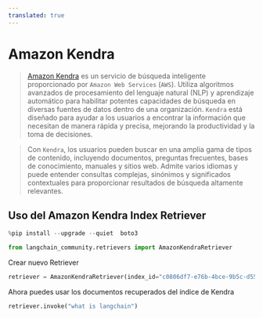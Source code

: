 ```yaml
---
translated: true
---
```


# Amazon Kendra

> [Amazon Kendra](https://docs.aws.amazon.com/kendra/latest/dg/what-is-kendra.html) es un servicio de búsqueda inteligente proporcionado por `Amazon Web Services` (`AWS`). Utiliza algoritmos avanzados de procesamiento del lenguaje natural (NLP) y aprendizaje automático para habilitar potentes capacidades de búsqueda en diversas fuentes de datos dentro de una organización. `Kendra` está diseñado para ayudar a los usuarios a encontrar la información que necesitan de manera rápida y precisa, mejorando la productividad y la toma de decisiones.

> Con `Kendra`, los usuarios pueden buscar en una amplia gama de tipos de contenido, incluyendo documentos, preguntas frecuentes, bases de conocimiento, manuales y sitios web. Admite varios idiomas y puede entender consultas complejas, sinónimos y significados contextuales para proporcionar resultados de búsqueda altamente relevantes.

## Uso del Amazon Kendra Index Retriever

```python
%pip install --upgrade --quiet  boto3
```

```python
from langchain_community.retrievers import AmazonKendraRetriever
```

Crear nuevo Retriever

```python
retriever = AmazonKendraRetriever(index_id="c0806df7-e76b-4bce-9b5c-d5582f6b1a03")
```

Ahora puedes usar los documentos recuperados del índice de Kendra

```python
retriever.invoke("what is langchain")
```
